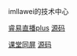 imllawei的技术中心

[睿易直播plus](http://imllawei.top/live.html)   [源码](https://github.com/imllawei/imllawei.github.io/blob/master/source/live.html)

[课堂同屏](http://imllawei.top/class.html)   [源码](https://github.com/imllawei/imllawei.github.io/blob/master/source/class.html)
